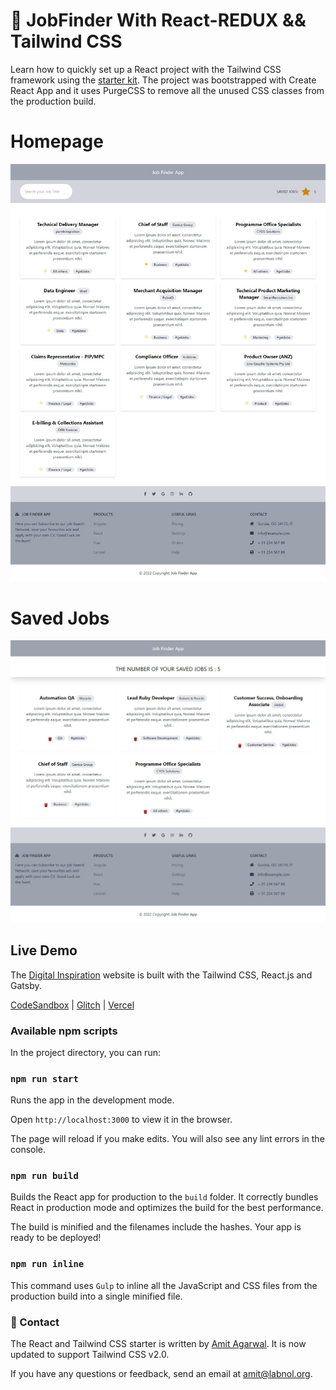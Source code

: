 
# 🚀 JobFinder With React-REDUX && Tailwind CSS

Learn how to quickly set up a React project with the Tailwind CSS framework using the [starter kit](https://github.com/labnol/react-tailwind). The project was bootstrapped with Create React App and it uses PurgeCSS to remove all the unused CSS classes from the production build.

# Homepage

![Homepage](Homepage.jpeg)

# Saved Jobs

![SavedJobs](SavedJobs.jpeg)


## Live Demo

The [Digital Inspiration](https://digitalinspiration.com/) website is built with the Tailwind CSS, React.js and Gatsby.

[CodeSandbox](https://codesandbox.io/s/github/labnol/react-tailwind) | [Glitch](https://glitch.com/edit/#!/remix/react-tailwindcss) | [Vercel](https://csb-ggfl7-ipit3clvr.vercel.app/)

### Available npm scripts

In the project directory, you can run:

### `npm run start`

Runs the app in the development mode.

Open `http://localhost:3000` to view it in the browser.

The page will reload if you make edits. You will also see any lint errors in the console.

### `npm run build`

Builds the React app for production to the `build` folder. It correctly bundles React in production mode and optimizes the build for the best performance.

The build is minified and the filenames include the hashes. Your app is ready to be deployed!

### `npm run inline`

This command uses `Gulp` to inline all the JavaScript and CSS files from the production build into a single minified file.

### 📧 Contact

The React and Tailwind CSS starter is written by [Amit Agarwal](https://www.labnol.org/about). It is now updated to support Tailwind CSS v2.0.

If you have any questions or feedback, send an email at [amit@labnol.org](mailto:amit@labnol.org?subject=Tailwind+React).
